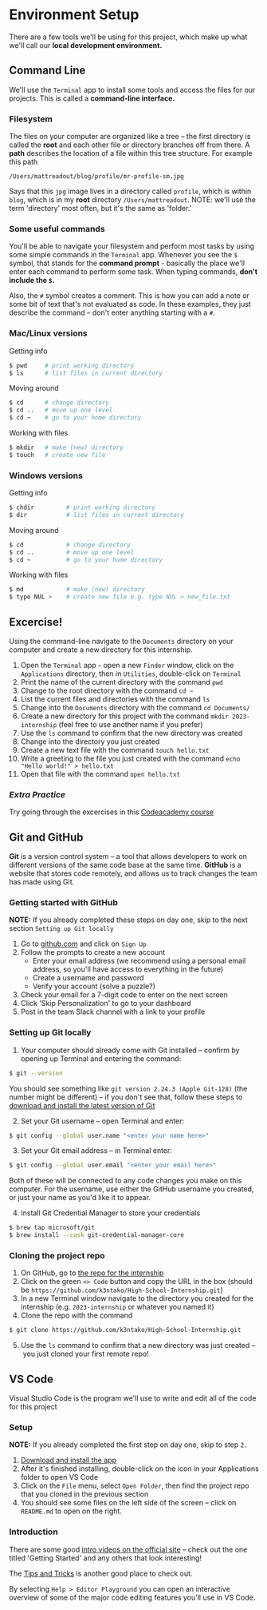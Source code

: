 # Environment Setup
There are a few tools we'll be using for this project, which make up what we'll call our **local development environment.**

## Command Line
We'll use the `Terminal` app to install some tools and access the files for our projects. This is called a **command-line interface.**

### Filesystem
The files on your computer are organized like a tree – the first directory is called the **root** and each other file or directory branches off from there. A **path** describes the location of a file within this tree structure. For example this path
```
/Users/mattreadout/blog/profile/mr-profile-sm.jpg
```
Says that this `jpg` image lives in a directory called `profile`, which is within `blog`, which is in my **root** directory `/Users/mattreadout`. NOTE: we'll use the term 'directory' most often, but it's the same as 'folder.'

### Some useful commands
You'll be able to navigate your filesystem and perform most tasks by using some simple commands in the `Terminal` app. Whenever you see the `$` symbol, that stands for the **command prompt** - basically the place we'll enter each command to perform some task. When typing commands, **don't include the `$`.**

Also, the `#` symbol creates a comment. This is how you can add a note or some bit of text that's not evaluated as code. In these examples, they just describe the command – don't enter anything starting with a `#`.

### Mac/Linux versions
Getting info
```bash
$ pwd     # print working directory
$ ls      # list files in current directory
```
Moving around
```bash
$ cd      # change directory
$ cd ..   # move up one level
$ cd ~    # go to your home directory
```
Working with files
```bash
$ mkdir   # make (new) directory
$ touch   # create new file
```

### Windows versions
Getting info
```bash
$ chdir         # print working directory
$ dir           # list files in current directory
```
Moving around
```bash
$ cd            # change directory
$ cd ..         # move up one level
$ cd ~          # go to your home directory
```
Working with files
```bash
$ md            # make (new) directory
$ type NUL >    # create new file e.g. type NUL > new_file.txt
```
## Excercise!
Using the command-line navigate to the `Documents` directory on your computer and create a new directory for this internship.
1. Open the `Terminal` app - open a new `Finder` window, click on the `Applications` directory, then in `Utilities`, double-click on `Terminal`
2. Print the name of the current directory with the command `pwd`
3. Change to the root directory with the command `cd ~`
4. List the current files and directories with the command `ls`
5. Change into the `Documents` directory with the command `cd Documents/`
6. Create a new directory for this project with the command `mkdir 2023-internship` (feel free to use another name if you prefer)
7. Use the `ls` command to confirm that the new directory was created
8. Change into the directory you just created
9. Create a new text file with the command `touch hello.txt`
10. Write a greeting to the file you just created with the command `echo "Hello world!" > hello.txt`
11. Open that file with the command `open hello.txt`

### _Extra Practice_
Try going through the excercises in this [Codeacademy course](https://www.codecademy.com/paths/learn-how-to-build-websites/tracks/build-websites-on-your-own-computer/modules/command-line-for-building-websites/lessons/navigation/exercises/introduction)

## Git and GitHub
**Git** is a version control system – a tool that allows developers to work on different versions of the same code base at the same time. **GitHub** is a website that stores code remotely, and allows us to track changes the team has made using Git.

### Getting started with GitHub
**NOTE:** If you already completed these steps on day one, skip to the next section `Setting up Git locally`
1. Go to [github.com](https://github.com/) and click on `Sign Up`
2. Follow the prompts to create a new account
    - Enter your email address (we recommend using a personal email address, so you'll have access to everything in the future)
    - Create a username and password
    - Verify your account (solve a puzzle?)
3. Check your email for a 7-digit code to enter on the next screen
4. Click 'Skip Personalization' to go to your dashboard
5. Post in the team Slack channel with a link to your profile

### Setting up Git locally
1. Your computer should already come with Git installed – confirm by opening up Terminal and entering the command:
```bash
$ git --version
```
You should see something like `git version 2.24.3 (Apple Git-128)` (the number might be different) – if you don't see that, follow these steps to [download and install the latest version of Git](https://git-scm.com/downloads)

2. Set your Git username – open Terminal and enter:
```bash
$ git config --global user.name "<enter your name here>"
```
3. Set your Git email address – in Terminal enter:
```bash
$ git config --global user.email "<enter your email here>"
```
Both of these will be connected to any code changes you make on this computer. For the username, use either the GitHub username you created, or just your name as you'd like it to appear.

4. Install Git Credential Manager to store your credentials
```bash
$ brew tap microsoft/git
$ brew install --cask git-credential-manager-core
```

### Cloning the project repo
1. On GitHub, go to [the repo for the internship](https://github.com/k3ntako/High-School-Internship)
2. Click on the green `<> Code` button and copy the URL in the box (should be `https://github.com/k3ntako/High-School-Internship.git`)
3. In a new Terminal window navigate to the directory you created for the internship (e.g. `2023-internship` or whatever you named it)
4. Clone the repo with the command
```bash
$ git clone https://github.com/k3ntako/High-School-Internship.git
```
5. Use the `ls` command to confirm that a new directory was just created – you just cloned your first remote repo!

## VS Code
Visual Studio Code is the program we'll use to write and edit all of the code for this project

### Setup
**NOTE:** If you already completed the first step on day one, skip to step `2.`
1. [Download and install the app](https://code.visualstudio.com/sha/download?build=stable&os=darwin-universal)
2. After it's finished installing, double-click on the icon in your Applications folder to open VS Code
3. Click on the `File` menu, select `Open Folder`, then find the project repo that you cloned in the previous section
4. You should see some files on the left side of the screen – click on `README.md` to open on the right.

### Introduction
There are some good [intro videos on the official site](https://code.visualstudio.com/docs/getstarted/introvideos) – check out the one titled 'Getting Started' and any others that look interesting!

The [Tips and Tricks](https://code.visualstudio.com/docs/getstarted/tips-and-tricks) is another good place to check out.

By selecting `Help > Editor Playground` you can open an interactive overview of some of the major code editing features you'll use in VS Code.